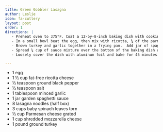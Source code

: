 ```yaml
---
title: Green Gobbler Lasagna
author: Leslie
icon: fa-cutlery
layout: post
order: 1
directions: |
   - Preheat oven to 375°F. Coat a 12-by-8-inch baking dish with cooking spray.
   - In a small bowl beat the egg, then mix with ricotta, ¼ of the parmesan cheese, salt and pepper until well blended.
   - Brown turkey and garlic together in a frying pan.  Add jar of spaghetti sauce.
   - Spread ¼ cup of sauce mixture over the bottom of the baking dish and place three to four noodles overlapping slightly over the sauce. Spread on half of the ricotta mixture, half the turkey mixture, and ⅓ of the shredded cheese. Repeat again covering the last layer of noodles with the rest of the shredded cheese and parmesan.
   - Loosely cover the dish with aluminum foil and bake for 45 minutes. Let sit for 5 minutes before cutting into to serve.

---
```


<ul>
	<li>1 egg</li>
	<li>1 ½ cup fat-free ricotta cheese </li>
	<li>½ teaspoon ground black pepper</li>
	<li>½ teaspoon salt</li>
	<li>1 tablespoon minced garlic</li>
	<li>1 jar garden spaghetti sauce</li>
	<li>8 lasagna noodles (half box)</li>
	<li>3 cups baby spinach leaves torn</li>
	<li>½ cup Parmesan cheese grated</li>
	<li>1 cup shredded mozzarella cheese</li>
	<li>1 pound ground turkey</li>
</ul>